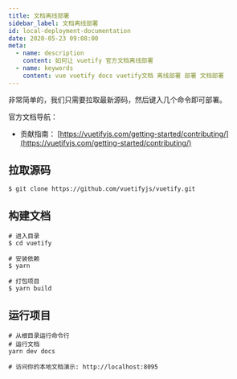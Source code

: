 ```yaml
---
title: 文档离线部署
sidebar_label: 文档离线部署
id: local-deployment-documentation
date: 2020-05-23 09:08:00
meta:
  - name: description
    content: 如何让 vuetify 官方文档离线部署
  - name: keywords
    content: vue vuetify docs vuetify文档 离线部署 部署 文档部署
---
```


非常简单的，我们只需要拉取最新源码，然后键入几个命令即可部署。

官方文档导航：

- 贡献指南： [https://vuetifyjs.com/getting-started/contributing/](https://vuetifyjs.com/getting-started/contributing/)

## 拉取源码

```shell
$ git clone https://github.com/vuetifyjs/vuetify.git
```

## 构建文档

```shell
# 进入目录
$ cd vuetify

# 安装依赖
$ yarn

# 打包项目
$ yarn build
```

## 运行项目

```shell
# 从根目录运行命令行
# 运行文档
yarn dev docs

# 访问你的本地文档演示: http://localhost:8095
```
